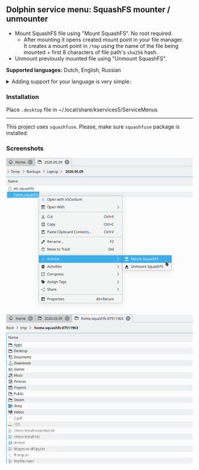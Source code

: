 ## Dolphin service menu: SquashFS mounter / unmounter

- Mount SquashFS file using "Mount SquashFS". No root required.
  - After mounting it opens created mount point in your file manager.  
    It creates a mount point in `/tmp` using the name of the file being mounted + first 8 characters of file path's `sha256` hash.
- Unmount previously mounted file using "Unmount SquashFS".

**Supported languages:** Dutch, English, Russian  
<details><summary>Adding support for your language is very simple:</summary>

Just add `Name[xx]=…` translated entries for it in `.desktop` file and create a pull request :wink:  
To do so in GitHub web interface, you can edit file right there, then click `Propose changes` → `Create pull request`.
</details>

### Installation
Place `.desktop` file in ~/.local/share/kservices5/ServiceMenus

---

This project uses `squashfuse`. Please, make sure `squashfuse` package is installed.

### Screenshots
![Screenshot](screenshot.png)

![Screenshot](screenshot-2.png)

